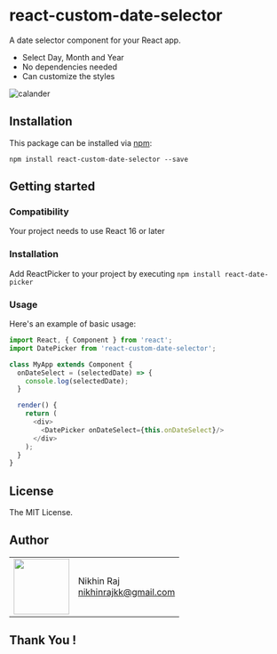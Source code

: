 # react-custom-date-selector

A date selector component for your React app.

* Select Day, Month and Year
* No dependencies needed
* Can customize the styles

![calander](https://user-images.githubusercontent.com/22662965/66898189-4d662f80-f016-11e9-837e-ee5f4bf9a9a9.png)


## Installation

This package can be installed via [npm](https://github.com/npm/cli):

```
npm install react-custom-date-selector --save
```

## Getting started

### Compatibility
Your project needs to use React 16 or later

### Installation

Add ReactPicker to your project by executing `npm install react-date-picker`

### Usage

Here's an example of basic usage:

```js
import React, { Component } from 'react';
import DatePicker from 'react-custom-date-selector';

class MyApp extends Component {
  onDateSelect = (selectedDate) => {
    console.log(selectedDate);
  }

  render() {
    return (
      <div>
        <DatePicker onDateSelect={this.onDateSelect}/>
      </div>
    );
  }
}
```

## License

The MIT License.

## Author

<table>
  <tr>
    <td>
      <img src="https://user-images.githubusercontent.com/22662965/66898950-c3b76180-f017-11e9-86e6-2634ca04bab5.jpg" width="100">
    </td>
    <td>
      Nikhin Raj<br />
      <a href="mailto:nikhinrajkk@gmail.com">nikhinrajkk@gmail.com</a><br />
    </td>
  </tr>
</table>

## Thank You !
